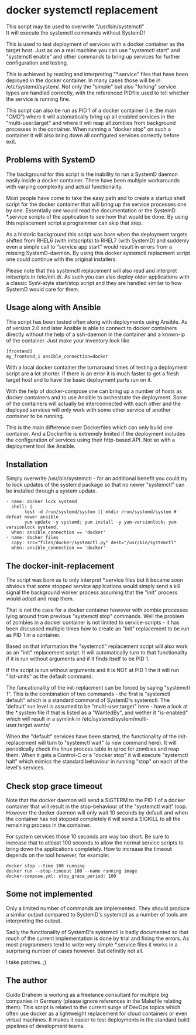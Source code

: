 # docker systemctl replacement

This script may be used to overwrite "/usr/bin/systemctl"   
It will execute the systemctl commands without SystemD!

This is used to test deployment of services with a docker
container as the target host. Just as on a real machine you 
can use "systemctl start" and "systemctl enable" and other 
commands to bring up services for further configuration and 
testing.

This is achieved by reading and interpreting "*.service"
files that have been deployed in the docker container. In
many cases those will be in /etc/systemd/system/. Not only
the "simple" but also "forking" service types are handled
correctly, with the referenced PIDfile used to tell whether 
the service is running fine.

This script can also be run as PID 1 of a docker container
(i.e. the main "CMD") where it will automatically bring up
all enabled services in the "multi-user.target" and where it 
will reap all zombies from background processes in the container.
When running a "docker stop" on such a container it will also 
bring down all configured services correctly before exit.

## Problems with SystemD

The background for this script is the inability to run a
SystemD daemon easily inside a docker container. There have
been multiple workarounds with varying complexity and actual
functionality.

Most people have come to take the easy path and to create a
startup shell script for the docker container that will
bring up the service processes one by one. Essentially one would
read the documentation or the SystemD *.service scripts of the
application to see how that would be done. By using this
replacement script a programmer can skip that step.

As a historic background this script was born when the
deployment targets shifted from RHEL6 (with initscripts)
to RHEL7 (with SystemD) and suddenly even a simple call
to "service app start" would result in errors from a missing
SystemD-daemon. By using this docker systemctl replacment
script one could continue with the original installers.

Please note that this systemctl replacement will also
read and interpret initscripts in /etc/init.d/. As such
you can also deploy older applications with a classic 
SysV-style start/stop script and they are handled similar 
to how SystemD would care for them.

## Usage along with Ansible

This script has been tested often along with deployments
using Ansible. As of version 2.0 and later Ansible is
able to connect to docker containers directly without the
help of a ssh-daemon in the container and a known-ip of 
the container. Just make your inventory look like

    [frontend]
    my_frontend_1 ansible_connection=docker

With a local docker container the turnaround times of
testing a deployment script are a lot shorter. If there
is an error it is much faster to get a fresh target host 
and to have the basic deployment parts run on it.

With the help of docker-compose one can bring up a
number of hosts as docker containers and to use Ansible
to orchestrate the deployment. Some of the containers
will actually be interconnected with each other and the
deployed services will only work with some other service
of another container to be running.

This is the main difference over Dockerfiles which can
only build one container. And a Dockerfile is extremely
limited if the deployment includes the configuration of
services using their http-based API. Not so with a
deployment tool like Ansible.

## Installation

Simply overwrite /usr/bin/systemctl - for an additional
benefit you could try to lock updates of the systemd
package so that no newer "systemctl" can be installed
through a system update.

    - name: docker lock systemd
      shell: |
           test -d /run/systemd/system || mkdir /run/systemd/system # defeat newer ansible
           yum update -y systemd; yum install -y yum-versionlock; yum versionlock systemd; 
      when: ansible_connection == 'docker'
    - name: docker files
      copy: src="files/docker/systemctl.py" dest="/usr/bin/systemctl"
      when: ansible_connection == 'docker'


## The docker-init-replacement

The script was born as to only interpret *.service files
but it became soon obvious that some stopped service
applications would simply send a kill signal the background
worker process assuming that the "init" process would
adopt and reap them.

That is not the case for a docker container however with
zombie processes lying around from previous "systemctl stop"
commands. Well the problem of zombies in a docker container
is not limited to service-scripts - it has been discussed
multiple times how to create an "init" replacement to be
run as PID 1 in a container.

Based on that information the "systemctl" replacement script
will also work as an "init" replacement script. It will
automatically turn to that functionality if it is run without
arguments and if it finds itself to be PID 1.

If the script is run without arguments and it is NOT at PID 1
the it will run "list-units" as the default command.

The funcationality of the init-replacment can be forced by
saying "systemctl 1". This is the combination of two 
commands - the first is "systemctl default" which is a
standard command of SystemD's systemctl. The 'default' run
level is assumed to be "multi-user.target" here - have a
look at the *.system file if that is listed as a "WantedBy", 
and wether it "is-enabled" which will result in a symlink 
in /etc/systemd/system/multi-user.target.wants/

When the "default" services have been started, the functionality
of the init-replacement will turn to "systemctl wait" (a new
command here). It will periodically check the linux process table
in /proc for zombies and reap them. When it gets a Control-C
or a "docker stop" it will execute "systemctl halt" which 
mimics the standard behaviour in running "stop" on each of
the level's services.

## Check stop grace timeout

Note that the docker daemon will send a SIGTERM to the PID 1
of a docker container that will result in the stop-behaviour
of the "systemctl wait" loop. However the docker daemon will
only wait 10 seconds by default and when the container has
not stopped completely it will send a SIGKILL to all the
remaining process in the container.

For system services those 10 seconds are way too short. Be
sure to increase that to atleast 100 seconds to allow the
normal service scripts to bring down the applications
completely. How to increase the timeout depends on the tool
however, for example:

    docker stop --time 100 running
    docker run --stop-timeout 100 --name running image
    docker-compose.yml: stop_grace_period: 100

## Some not implemented

Only a limited number of commands are implemented. They
should produce a similar output compared to SystemD's
systemctl as a number of tools are interpreting the
output.

Sadly the functionality of SystemD's systemctl is badly
documented so that much of the current implementation is
done by trial and fixing the errors. As most programmers
tend to write very simple *.service files it works in a
surprising number of cases however. But definitly not all.

I take patches. ;)

## The author

Guido Draheim is working as a freelance consultant for
multiple big companies in Germany (please ignore references
in the Makefile relating them). This script is related to 
the current surge of DevOps topics which often use docker 
as a lightweight replacement for cloud containers or even 
virtual machines. It makes it easier to test deployments
in the standard build pipelines of development teams.






